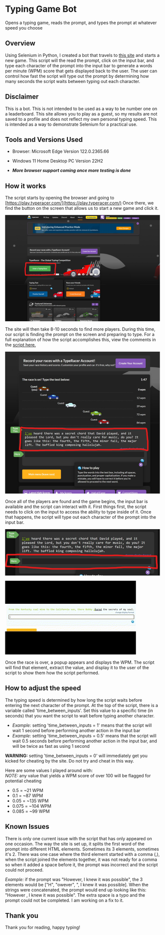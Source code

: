 # Typing Game Bot
Opens a typing game, reads the prompt, and types the prompt at whatever speed you choose

## Overview
Using Selenium in Python, I created a bot that travels to [this site](https://play.typeracer.com/) and starts a new game. This script will the read the prompt, click on the input bar, and type each character of the prompt into the input bar to generate a words per minute (WPM) score that gets displayed back to the user. The user can control how fast the script will type out the prompt by determining how many seconds the script waits between typing out each character.

## Disclaimer
This is a bot. This is not intended to be used as a way to be number one on a leaderboard. This site allows you to play as a guest, so my results are not saved to a profile and does not reflect my own personal typing speed. This is intended as a way to demonstrate Selenium for a practical use. 


## Tools and Versions Used
 - Browser: Microsoft Edge Version 122.0.2365.66
 - Windows 11 Home Desktop PC Version 22H2

 - ***More browser support coming once more testing is done***
   
## How it works

The script starts by opening the browser and going to [https://play.typeracer.com/](https://play.typeracer.com/)
Once there, we find the button on the screen that allows us to start a new game and click it.

![start button](/images/typing-start-button.jpeg)


The site will then take 8-10 seconds to find more players. During this time, our script is finding the prompt on the screen and preparing to type. 
For a full explanation of how the script accomplishes this, view the comments in the [script here.](typing-game-bot.py)

![prompt](/images/typing-prompt.jpeg)

Once all of the players are found and the game begins, the input bar is available and the script can interact with it. First things first, the script needs to click on the input to access the ability to type inside of it. Once that happens, the script will type out each character of the prompt into the input bar. 

![input bar](/images/typing-input-bar.jpeg)

![typing example](https://github.com/drewcolbert/Typing-Game-Bot/blob/main/images/typing-example.gif)


Once the race is over, a popup appears and displays the WPM. The script will find that element, extract the value, and display it to the user of the script to show them how the script performed. 





## How to adjust the speed
The typing speed is determined by how long the script waits before entering the next character of the prompt. At the top of the script, there is a variable called 'time_between_inputs'. Set this value to a specific time (in seconds) that you want the script to wait before typing another character. 

- *Example:* setting 'time_between_inputs = 1' means that the script will wait 1 second before performing another action in the input bar
- *Example:* setting 'time_between_inputs = 0.5' means that the script will wait 0.5 seconds before performing another action in the input bar, and will be twice as fast as using 1 second

**WARNING:** setting 'time_between_inputs = 0' will immediately get you kicked for cheating by the site. Do not try and cheat in this way. 

Here are some values I played around with:
<br>
*NOTE:* any value that yields a WPM score of over 100 will be flagged for potential cheating
  - 0.5 = ~21 WPM
  - 0.1 = ~87 WPM
  - 0.05 = ~135 WPM
  - 0.075 = ~104 WPM
  - 0.085 = ~99 WPM

## Known Issues
There is only one current issue with the script that has only appeared on one occasion.
The way the site is set up, it splits the first word of the prompt into different HTML elements. Sometimes its 3 elements, sometimes it's 2. There was one case where the third element started with a comma (,), when the script joined the elements together, it was not ready for a comma so when it added a space before it, the prompt was incorrect and the script could not proceed. 

*Example:* if the prompt was "However, I knew it was possible", the 3 elements would be ["H", "owever", ", I knew it was possible]. When the strings were concatenated, the prompt would end up looking like this: "However , I knew it was possible". The extra space is a typo and the prompt could not be completed. I am working on a fix to it. 


## Thank you
Thank you for reading, happy typing!

